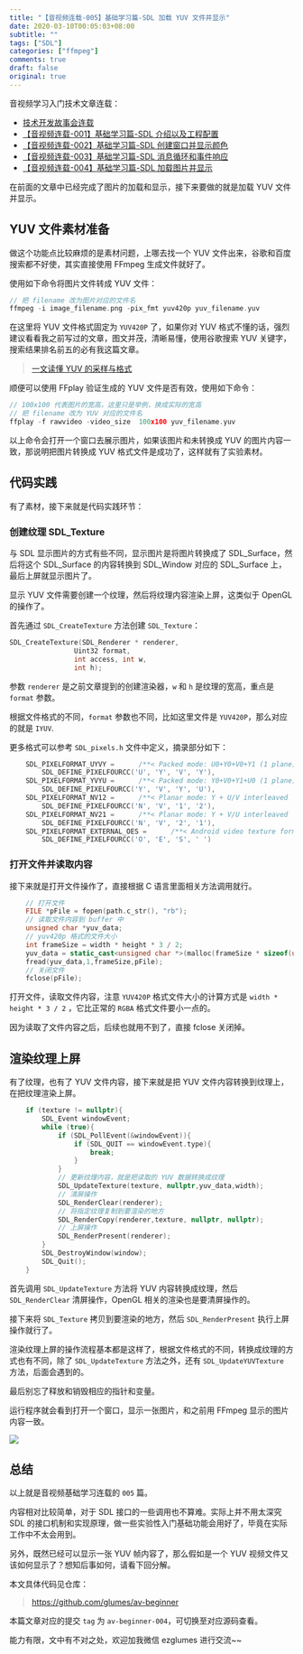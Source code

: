 ```yaml
---
title: "【音视频连载-005】基础学习篇-SDL 加载 YUV 文件并显示"
date: 2020-03-10T00:05:03+08:00
subtitle: ""
tags: ["SDL"]
categories: ["ffmpeg"]
comments: true
draft: false
original: true
---
```



音视频学习入门技术文章连载：

* [技术开发故事会连载](https://mp.weixin.qq.com/s/3uDZtUKngHbDBZd3jFyzpA)
* [【音视频连载-001】基础学习篇-SDL 介绍以及工程配置](https://mp.weixin.qq.com/s/ZKrUiauxSKpfctFD4iHT8g)
* [【音视频连载-002】基础学习篇-SDL 创建窗口并显示颜色](https://mp.weixin.qq.com/s/-Gh96TxhcQV9dQXDcQCqeA)
* [【音视频连载-003】基础学习篇-SDL 消息循环和事件响应](https://mp.weixin.qq.com/s/OfzfohB3L0zcFcJSLeLbQw)
* [【音视频连载-004】基础学习篇-SDL 加载图片并显示](https://mp.weixin.qq.com/s/cJHfSK724zYhP65_WLh8Tw)


在前面的文章中已经完成了图片的加载和显示，接下来要做的就是加载 YUV 文件并显示。

## YUV 文件素材准备

做这个功能点比较麻烦的是素材问题，上哪去找一个 YUV 文件出来，谷歌和百度搜索都不好使，其实直接使用 FFmpeg 生成文件就好了。

使用如下命令将图片文件转成 YUV 文件：

```cpp
// 把 filename 改为图片对应的文件名
ffmpeg -i image_filename.png -pix_fmt yuv420p yuv_filename.yuv
```

在这里将 YUV 文件格式固定为 `YUV420P` 了，如果你对 YUV 格式不懂的话，强烈建议看看我之前写过的文章，图文并茂，清晰易懂，使用谷歌搜索 YUV 关键字，搜索结果排名前五的必有我这篇文章。

> [一文读懂 YUV 的采样与格式](https://mp.weixin.qq.com/s/taMHYFZunxQ3XNZwR_U-Cg)


顺便可以使用 FFplay 验证生成的 YUV 文件是否有效，使用如下命令：

```cpp
// 100x100 代表图片的宽高，这里只是举例，换成实际的宽高
// 把 filename 改为 YUV 对应的文件名
ffplay -f rawvideo -video_size  100x100 yuv_filename.yuv
```

以上命令会打开一个窗口去展示图片，如果该图片和未转换成 YUV 的图片内容一致，那说明把图片转换成 YUV 格式文件是成功了，这样就有了实验素材。

<!--more-->

## 代码实践

有了素材，接下来就是代码实践环节：

### 创建纹理 SDL_Texture

与 SDL 显示图片的方式有些不同，显示图片是将图片转换成了 SDL_Surface，然后将这个 SDL_Surface 的内容转换到 SDL_Window 对应的 SDL_Surface 上，最后上屏就显示图片了。

显示 YUV 文件需要创建一个纹理，然后将纹理内容渲染上屏，这类似于 OpenGL 的操作了。

首先通过 `SDL_CreateTexture` 方法创建 `SDL_Texture`：

```cpp
SDL_CreateTexture(SDL_Renderer * renderer,
                Uint32 format,
                int access, int w,
                int h);
```

参数 `renderer` 是之前文章提到的创建渲染器，`w` 和 `h` 是纹理的宽高，重点是 `format` 参数。


根据文件格式的不同，`format` 参数也不同，比如这里文件是 `YUV420P`，那么对应的就是 `IYUV`.

更多格式可以参考 `SDL_pixels.h` 文件中定义，摘录部分如下：

```cpp
    SDL_PIXELFORMAT_UYVY =      /**< Packed mode: U0+Y0+V0+Y1 (1 plane) */
        SDL_DEFINE_PIXELFOURCC('U', 'Y', 'V', 'Y'),
    SDL_PIXELFORMAT_YVYU =      /**< Packed mode: Y0+V0+Y1+U0 (1 plane) */
        SDL_DEFINE_PIXELFOURCC('Y', 'V', 'Y', 'U'),
    SDL_PIXELFORMAT_NV12 =      /**< Planar mode: Y + U/V interleaved  (2 planes) */
        SDL_DEFINE_PIXELFOURCC('N', 'V', '1', '2'),
    SDL_PIXELFORMAT_NV21 =      /**< Planar mode: Y + V/U interleaved  (2 planes) */
        SDL_DEFINE_PIXELFOURCC('N', 'V', '2', '1'),
    SDL_PIXELFORMAT_EXTERNAL_OES =      /**< Android video texture format */
        SDL_DEFINE_PIXELFOURCC('O', 'E', 'S', ' ')
```

### 打开文件并读取内容

接下来就是打开文件操作了，直接根据 C 语言里面相关方法调用就行。

```cpp
    // 打开文件
    FILE *pFile = fopen(path.c_str(), "rb");
    // 读取文件内容到 buffer 中
    unsigned char *yuv_data;
    // yuv420p 格式的文件大小
    int frameSize = width * height * 3 / 2;
    yuv_data = static_cast<unsigned char *>(malloc(frameSize * sizeof(unsigned char)));
    fread(yuv_data,1,frameSize,pFile);
    // 关闭文件
    fclose(pFile);
```

打开文件，读取文件内容，注意 `YUV420P` 格式文件大小的计算方式是 `width * height * 3 / 2` ，它比正常的 `RGBA` 格式文件要小一点的。

因为读取了文件内容之后，后续也就用不到了，直接 fclose 关闭掉。


## 渲染纹理上屏

有了纹理，也有了 YUV 文件内容，接下来就是把 YUV 文件内容转换到纹理上，在把纹理渲染上屏。

```cpp
    if (texture != nullptr){
        SDL_Event windowEvent;
        while (true){
            if (SDL_PollEvent(&windowEvent)){
                if (SDL_QUIT == windowEvent.type){
                    break;
                }
            }
            // 更新纹理内容，就是把读取的 YUV 数据转换成纹理
            SDL_UpdateTexture(texture, nullptr,yuv_data,width);
            // 清屏操作
            SDL_RenderClear(renderer);
            // 将指定纹理复制到要渲染的地方
            SDL_RenderCopy(renderer,texture, nullptr, nullptr);
            // 上屏操作
            SDL_RenderPresent(renderer);
        }
        SDL_DestroyWindow(window);
        SDL_Quit();
    }
```

首先调用 `SDL_UpdateTexture` 方法将 YUV 内容转换成纹理，然后 `SDL_RenderClear` 清屏操作，OpenGL 相关的渲染也是要清屏操作的。

接下来将 `SDL_Texture` 拷贝到要渲染的地方，然后 `SDL_RenderPresent` 执行上屏操作就行了。

渲染纹理上屏的操作流程基本都是这样了，根据文件格式的不同，转换成纹理的方式也有不同，除了 `SDL_UpdateTexture` 方法之外，还有 `SDL_UpdateYUVTexture` 方法，后面会遇到的。

最后别忘了释放和销毁相应的指针和变量。

运行程序就会看到打开一个窗口，显示一张图片，和之前用 FFmpeg 显示的图片内容一致。


![](https://ae01.alicdn.com/kf/U8ba2831c2a6f498e944fc48bbb3f4e6bE.jpg)


## 总结

以上就是音视频基础学习连载的 `005` 篇。

内容相对比较简单，对于 SDL 接口的一些调用也不算难。实际上并不用太深究 SDL 的接口机制和实现原理，做一些实验性入门基础功能会用好了，毕竟在实际工作中不太会用到。

另外，既然已经可以显示一张 YUV 帧内容了，那么假如是一个 YUV 视频文件又该如何显示了？想知后事如何，请看下回分解。


本文具体代码见仓库：

> https://github.com/glumes/av-beginner

本篇文章对应的提交 `tag` 为 `av-beginner-004`，可切换至对应源码查看。

能力有限，文中有不对之处，欢迎加我微信 ezglumes 进行交流~~